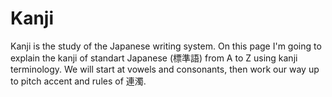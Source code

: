 # Kanji

Kanji is the study of the Japanese writing system. On this page I'm going to explain the kanji of standart Japanese (標準語) from A to Z using kanji terminology. We will start at vowels and consonants, then work our way up to pitch accent and rules of 連濁.
